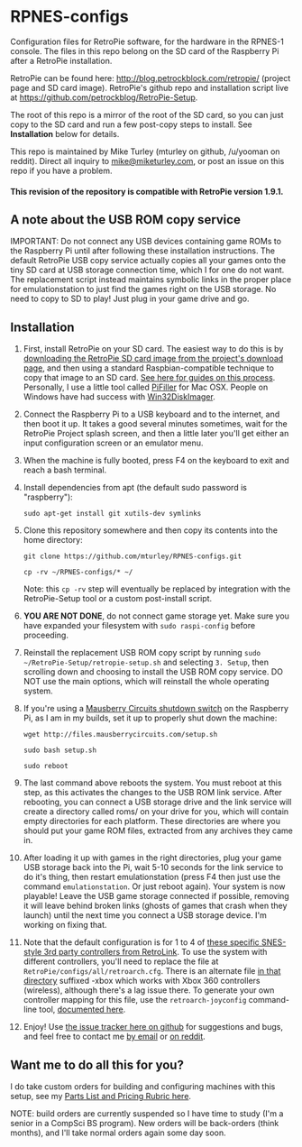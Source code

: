 RPNES-configs
=============

Configuration files for RetroPie software, for the hardware in the RPNES-1 console.  The files in this repo belong on the SD card of the Raspberry Pi after a RetroPie installation.

RetroPie can be found here: http://blog.petrockblock.com/retropie/  (project page and SD card image).  RetroPie's github repo and installation script live at https://github.com/petrockblog/RetroPie-Setup.

The root of this repo is a mirror of the root of the SD card, so you can just copy to the SD card and run a few post-copy steps to install.  See **Installation** below for details.

This repo is maintained by Mike Turley (mturley on github, /u/yooman on reddit).  Direct all inquiry to mike@miketurley.com, or post an issue on this repo if you have a problem.

#### This revision of the repository is compatible with RetroPie version 1.9.1.


A note about the USB ROM copy service
-------------------------------------

IMPORTANT: Do not connect any USB devices containing game ROMs to the Raspberry Pi until after following these installation instructions.  The default RetroPie USB copy service actually copies all your games onto the tiny SD card at USB storage connection time, which I for one do not want.  The replacement script instead maintains symbolic links in the proper place for emulationstation to just find the games right on the USB storage.  No need to copy to SD to play!  Just plug in your game drive and go.


Installation
------------

1. First, install RetroPie on your SD card.  The easiest way to do this is by [downloading the RetroPie SD card image from the project's download page](http://blog.petrockblock.com/retropie/retropie-downloads/), and then using a standard Raspbian-compatible technique to copy that image to an SD card.  [See here for guides on this process](http://elinux.org/RPi_Easy_SD_Card_Setup).  Personally, I use a little tool called [PiFiller](http://ivanx.com/raspberrypi/) for Mac OSX.  People on Windows have had success with [Win32DiskImager](http://sourceforge.net/projects/win32diskimager/).

2. Connect the Raspberry Pi to a USB keyboard and to the internet, and then boot it up.  It takes a good several minutes sometimes, wait for the RetroPie Project splash screen, and then a little later you'll get either an input configuration screen or an emulator menu.

3. When the machine is fully booted, press F4 on the keyboard to exit and reach a bash terminal.

4. Install dependencies from apt (the default sudo password is "raspberry"):

    `sudo apt-get install git xutils-dev symlinks`
    
5. Clone this repository somewhere and then copy its contents into the home directory:

    `git clone https://github.com/mturley/RPNES-configs.git`
   
    `cp -rv ~/RPNES-configs/* ~/`
    
    Note: this `cp -rv` step will eventually be replaced by integration with the RetroPie-Setup tool or a custom post-install script.

6. **YOU ARE NOT DONE**, do not connect game storage yet.  Make sure you have expanded your filesystem with `sudo raspi-config` before proceeding.

7. Reinstall the replacement USB ROM copy script by running `sudo ~/RetroPie-Setup/retropie-setup.sh` and selecting `3. Setup`, then scrolling down and choosing to install the USB ROM copy service.  DO NOT use the main options, which will reinstall the whole operating system.

8. If you're using a [Mausberry Circuits shutdown switch](http://mausberrycircuits.com/) on the Raspberry Pi, as I am in my builds, set it up to properly shut down the machine:

    `wget http://files.mausberrycircuits.com/setup.sh`
    
    `sudo bash setup.sh`
    
    `sudo reboot`

9. The last command above reboots the system. You must reboot at this step, as this activates the changes to the USB ROM link service.  After rebooting, you can connect a USB storage drive and the link service will create a directory called roms/ on your drive for you, which will contain empty directories for each platform.  These directories are where you should put your game ROM files, extracted from any archives they came in.

10. After loading it up with games in the right directories, plug your game USB storage back into the Pi, wait 5-10 seconds for the link service to do it's thing, then restart emulationstation (press F4 then just use the command `emulationstation`.  Or just reboot again).  Your system is now playable!  Leave the USB game storage connected if possible, removing it will leave behind broken links (ghosts of games that crash when they launch) until the next time you connect a USB storage device.  I'm working on fixing that.

11. Note that the default configuration is for 1 to 4 of [these specific SNES-style 3rd party controllers from RetroLink](http://www.lukiegames.com/New-SNES-Retro-PC-USB-Controller_p_11155.html).  To use the system with different controllers, you'll need to replace the file at `RetroPie/configs/all/retroarch.cfg`.  There is an alternate file [in that directory](https://github.com/mturley/RPNES-configs/tree/master/RetroPie/configs/all) suffixed -xbox which works with Xbox 360 controllers (wireless), although there's a lag issue there.  To generate your own controller mapping for this file, use the `retroarch-joyconfig` command-line tool, [documented here](https://github.com/petrockblog/RetroPie-Setup/wiki/Is-there-another-way-to-set-up-the-gamepad-for-use,-e.g.,-withing-the-snes-emulator%3F).

12. Enjoy!  Use [the issue tracker here on github](https://github.com/mturley/RPNES-configs/issues) for suggestions and bugs, and feel free to contact me [by email](mailto:mike@miketurley.com) or [on reddit](http://www.reddit.com/message/compose/?to=yooman).


Want me to do all this for you?
-------------------------------

I do take custom orders for building and configuring machines with this setup, see my [Parts List and Pricing Rubric here](https://docs.google.com/document/d/1rLLHG-VLm9iHEIwyDLYxpoxHrP2LZxCx-SFpLb31xx0/edit).

NOTE: build orders are currently suspended so I have time to study (I'm a senior in a CompSci BS program).  New orders will be back-orders (think months), and I'll take normal orders again some day soon.
